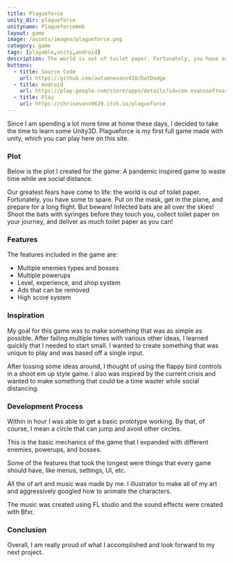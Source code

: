 ```yaml
---
title: Plagueforce
unity_dir: plagueforce
unityname: PlagueforceWeb
layout: game
image: /assets/images/plagueforce.png
category: game
tags: [playable,unity,android]
description: The world is out of toilet paper. Fortunately, you have some to spare.
buttons:
  - title: Source Code
    url: https://github.com/autumnevans418/DotDodge
  - title: Android
    url: https://play.google.com/store/apps/details?id=com.evanssoftware.coronaforce
  - title: Play
    url: https://chrisevans9629.itch.io/plagueforce
---
```

Since I am spending a lot more time at home these days, I decided to take the time to learn some Unity3D.  Plagueforce is my first full game made with unity, which you can play here on this site.

### Plot
Below is the plot I created for the game: A pandemic inspired game to waste time while we social distance.

Our greatest fears have come to life: the world is out of toilet paper. Fortunately, you have some to spare. Put on the mask, get in the plane, and prepare for a long flight. But beware! Infected bats are all over the skies! Shoot the bats with syringes before they touch you, collect toilet paper on your journey, and deliver as much toilet paper as you can!

### Features
The features included in the game are:
- Multiple enemies types and bosses
- Multiple powerups
- Level, experience, and shop system
- Ads that can be removed
- High score system

### Inspiration 
My goal for this game was to make something that was as simple as possible.  After failing multiple times with various other ideas, I learned quickly that I needed to start small.  I wanted to create something that was unique to play and was based off a single input.

After tossing some ideas around, I thought of using the flappy bird controls in a shoot em up style game.  I also was inspired by the current crisis and wanted to make something that could be a time waster while social distancing.

### Development Process
Within in hour I was able to get a basic prototype working.  By that, of course, I mean a circle that can jump and avoid other circles.

This is the basic mechanics of the game that I expanded with different enemies, powerups, and bosses.

Some of the features that took the longest were things that every game should have, like menus, settings, UI, etc.

All the of art and music was made by me.  I illustrator to make all of my art and aggressively googled how to animate the characters.

The music was created using FL studio and the sound effects were created with Bfxr.

### Conclusion

Overall, I am really proud of what I accomplished and look forward to my next project.
